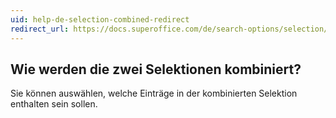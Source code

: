 ```yaml
---
uid: help-de-selection-combined-redirect
redirect_url: https://docs.superoffice.com/de/search-options/selection/learn/index.html#types
---
```


## Wie werden die zwei Selektionen kombiniert?

Sie können auswählen, welche Einträge in der kombinierten Selektion enthalten sein sollen.
